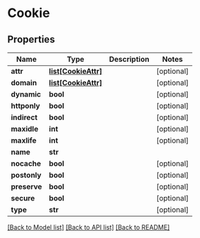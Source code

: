 # Cookie

## Properties
Name | Type | Description | Notes
------------ | ------------- | ------------- | -------------
**attr** | [**list[CookieAttr]**](CookieAttr.md) |  | [optional] 
**domain** | [**list[CookieAttr]**](CookieAttr.md) |  | [optional] 
**dynamic** | **bool** |  | [optional] 
**httponly** | **bool** |  | [optional] 
**indirect** | **bool** |  | [optional] 
**maxidle** | **int** |  | [optional] 
**maxlife** | **int** |  | [optional] 
**name** | **str** |  | 
**nocache** | **bool** |  | [optional] 
**postonly** | **bool** |  | [optional] 
**preserve** | **bool** |  | [optional] 
**secure** | **bool** |  | [optional] 
**type** | **str** |  | [optional] 

[[Back to Model list]](../README.md#documentation-for-models) [[Back to API list]](../README.md#documentation-for-api-endpoints) [[Back to README]](../README.md)

